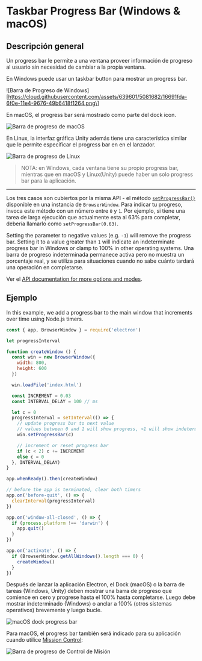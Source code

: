 # Taskbar Progress Bar (Windows & macOS)

## Descripción general

Un progress bar le permite a una ventana proveer información de progreso al usuario sin necesidad de cambiar a la propia ventana.

En Windows puede usar un taskbar button para mostrar un progress bar.

!\[Barra de Progreso de Windows\]\[https://cloud.githubusercontent.com/assets/639601/5081682/16691fda-6f0e-11e4-9676-49b6418f1264.png\]

En macOS, el progress bar será mostrado como parte del dock icon.

![Barra de progreso de macOS](../images/macos-progress-bar.png)

En Linux, la interfaz gráfica Unity además tiene una característica similar que le permite especificar el progress bar en en el lanzador.

![Barra de progreso de Linux](../images/linux-progress-bar.png)

> NOTA: en Windows, cada ventana tiene su propio progress bar, mientras que en macOS y Linux(Unity)  puede haber un solo progress bar para la aplicación.

----

Los tres casos son cubiertos por la misma API - el método [`setProgressBar()`][setprogressbar] disponible en una instancia de `BrowserWindow`. Para indicar tu progreso, invoca este método con un número entre `0` y `1`. Por ejemplo, si tiene una tarea de larga ejecución que actualmente esta al 63% para completar, debería llamarlo como `setProgressBar(0.63)`.

Setting the parameter to negative values (e.g. `-1`) will remove the progress bar. Setting it to a value greater than `1` will indicate an indeterminate progress bar in Windows or clamp to 100% in other operating systems. Una barra de progreso indeterminada permanece activa pero no muestra un porcentaje real, y se utiliza para situaciones cuando no sabe cuánto tardará una operación en completarse.

Ver el [API documentation for more options and modes][setprogressbar].

## Ejemplo

In this example, we add a progress bar to the main window that increments over time using Node.js timers.

```javascript fiddle='docs/fiddles/features/progress-bar'
const { app, BrowserWindow } = require('electron')

let progressInterval

function createWindow () {
  const win = new BrowserWindow({
    width: 800,
    height: 600
  })

  win.loadFile('index.html')

  const INCREMENT = 0.03
  const INTERVAL_DELAY = 100 // ms

  let c = 0
  progressInterval = setInterval(() => {
    // update progress bar to next value
    // values between 0 and 1 will show progress, >1 will show indeterminate or stick at 100%
    win.setProgressBar(c)

    // increment or reset progress bar
    if (c < 2) c += INCREMENT
    else c = 0
  }, INTERVAL_DELAY)
}

app.whenReady().then(createWindow)

// before the app is terminated, clear both timers
app.on('before-quit', () => {
  clearInterval(progressInterval)
})

app.on('window-all-closed', () => {
  if (process.platform !== 'darwin') {
    app.quit()
  }
})

app.on('activate', () => {
  if (BrowserWindow.getAllWindows().length === 0) {
    createWindow()
  }
})
```

Después de lanzar la aplicación Electron, el Dock (macOS) o la barra de tareas (Windows, Unity) deben mostrar una barra de progreso que comience en cero y progrese hasta el 100% hasta completarse. Luego debe mostrar indeterminado (Windows) o anclar a 100% (otros sistemas operativos) brevemente y luego bucle.

![macOS dock progress bar](../images/dock-progress-bar.png)

Para macOS, el progress bar también será indicado para su aplicación cuando utilice [Mission Control](https://support.apple.com/en-us/HT204100):

![Barra de progreso de Control de Misión](../images/mission-control-progress-bar.png)

[setprogressbar]: ../api/browser-window.md#winsetprogressbarprogress-options
[setprogressbar]: ../api/browser-window.md#winsetprogressbarprogress-options
